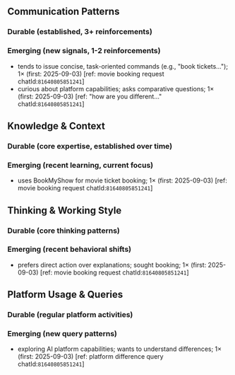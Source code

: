 ## Communication Patterns
### Durable (established, 3+ reinforcements)

### Emerging (new signals, 1-2 reinforcements)
- tends to issue concise, task-oriented commands (e.g., "book tickets…"); 1× (first: 2025-09-03) [ref: movie booking request chatId:`81640805851241`]
- curious about platform capabilities; asks comparative questions; 1× (first: 2025-09-03) [ref: "how are you different…" chatId:`81640805851241`]

## Knowledge & Context
### Durable (core expertise, established over time)

### Emerging (recent learning, current focus)
- uses BookMyShow for movie ticket booking; 1× (first: 2025-09-03) [ref: movie booking request chatId:`81640805851241`]

## Thinking & Working Style
### Durable (core thinking patterns)

### Emerging (recent behavioral shifts)
- prefers direct action over explanations; sought booking; 1× (first: 2025-09-03) [ref: movie booking request chatId:`81640805851241`]

## Platform Usage & Queries
### Durable (regular platform activities)

### Emerging (new query patterns)
- exploring AI platform capabilities; wants to understand differences; 1× (first: 2025-09-03) [ref: platform difference query chatId:`81640805851241`]